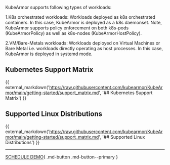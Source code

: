 KubeArmor supports following types of workloads:

1.K8s orchestrated workloads: Workloads deployed as k8s orchestrated containers. In this case, KubeArmor is deployed as a k8s daemonset. Note, KubeArmor supports policy enforcement on both k8s-pods (KubeArmorPolicy) as well as k8s-nodes (KubeArmorHostPolicy).

2.VM/Bare-Metals workloads: Workloads deployed on Virtual Machines or Bare Metal i.e. workloads directly operating as host processes. In this case, KubeArmor is deployed in systemd mode.

<!--[KubeArmor Support Matrix](https://docs.kubearmor.io/kubearmor/quick-links/support_matrix)-->

## Kubernetes Support Matrix
{{ external_markdown('https://raw.githubusercontent.com/kubearmor/KubeArmor/main/getting-started/support_matrix.md', '## Kubernetes Support Matrix') }}

## Supported Linux Distributions
{{ external_markdown('https://raw.githubusercontent.com/kubearmor/KubeArmor/main/getting-started/support_matrix.md', '## Supported Linux Distributions') }}
- - - 
[SCHEDULE DEMO](https://www.accuknox.com/contact-us){ .md-button .md-button--primary }